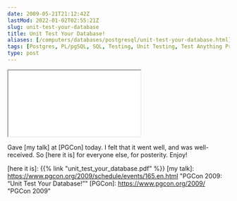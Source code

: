 ```yaml
--- 
date: 2009-05-21T21:12:42Z
lastMod: 2022-01-02T02:55:21Z
slug: unit-test-your-database
title: Unit Test Your Database!
aliases: [/computers/databases/postgresql/unit-test-your-database.html]
tags: [Postgres, PL/pgSQL, SQL, Testing, Unit Testing, Test Anything Protocol, pgTAP]
type: post
---
```


<iframe src="{{% link "unit_test_your_database.pdf" %}}" class="slides"></iframe>

Gave [my talk] at [PGCon] today. I felt that it went well, and was
well-received. So [here it is] for everyone else, for posterity. Enjoy!

  [here it is]: {{% link "unit_test_your_database.pdf" %}}
  [my talk]: https://www.pgcon.org/2009/schedule/events/165.en.html
    "PGCon 2009: “Unit Test Your Database!”"
  [PGCon]: https://www.pgcon.org/2009/ "PGCon 2009"

